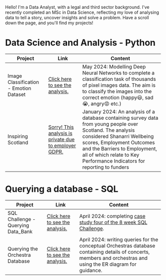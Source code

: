 Hello! I'm a Data Analyst, with a legal and third sector background. I've recently completed an MSc in Data Science, reflecting my love of analysing data to tell a story, uncover insights and solve a problem. Have a scroll down the page, and you'll find my projects!

# Data Science and Analysis - Python
| Project         | Link | Content                                                                                          |
|-------------------|------|--------------------------------------------------------------------------------------------------|
| Image Classification - Emotion Dataset | [Click here to see the analysis.](https://github.com/Anna-amon/classification_emotions/blob/main/Emotion_Classification.ipynb)| May 2024: Modelling Deep Neural Networks to complete a classification task of thousands of pixel images data. The aim is to classify the images into the correct emotion (happy😃, sad 😭, angry😡 etc.) |
| Inspiring Scotland | [Sorry! This analysis is private due to employer GDPR.](https://github.com/Anna-amon/Inspiring-Scotland.git)| January 2024: An analysis of a database containing survey data from young people over Scotland. The analysis considered Shanarri Wellbeing scores, Employment Outcomes and the Barriers to Employment, all of which relate to Key Performance Indicators for reporting to funders |

# Querying a database - SQL


| Project         | Link | Content                                                                                          |
|-------------------|------|--------------------------------------------------------------------------------------------------|
| SQL Challenge - Querying Data_Bank | [Click here to see the analysis.](https://github.com/Anna-amon/SQL_Challenge_1)| April 2024: completing [case study four of the 8 week SQL Challenge](https://8weeksqlchallenge.com/case-study-4/).  |
| Querying the Orchestra Database | [Click here to see the analysis.](https://github.com/Anna-amon/SQL_Orchestra_Database)| April 2024: writing queries for the conceptual Orchestras database containing details of concerts, members and orchestras and using the ER diagram for guidance.
